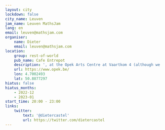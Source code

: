 ```yaml
---
layout: city
lockdown: false
city_name: Leuven
jam_name: Leuven MathsJam
lang: en
email: leuven@mathsjam.com
organiser:
    name: Dieter
    email: leuven@mathsjam.com
location:
    group: rest-of-world
    pub_name: Cafe Entrepot
    description: ', at the Opek Arts Centre at Vaartkom 4 (although we are scouting a new, bigger venue - stay tuned)'
    url: https://www.opek.be/
    lon: 4.7002493
    lat: 50.8877297
hiatus: false
hiatus_months:
    - 2022-12
    - 2023-01
start_time: 20:00 - 23:00
links:
    twitter:
        text: '@dietercastel'
        url: https://twitter.com/dietercastel
---
```


